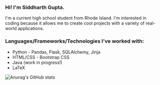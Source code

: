 ### Hi! I'm Siddharth Gupta.

<!--
**Windshield-Viper/windshield-viper** is a ✨ _special_ ✨ repository because its `README.md` (this file) appears on your GitHub profile.

Here are some ideas to get you started:

- 🔭 I’m currently working on ...
- 🌱 I’m currently learning ...
- 👯 I’m looking to collaborate on ...
- 🤔 I’m looking for help with ...
- 💬 Ask me about ...
- 📫 How to reach me: ...
- 😄 Pronouns: ...
- ⚡ Fun fact: ...
-->
 I'm a current high school student from Rhode Island. I'm interested in coding because it allows me to create cool projects with a variety of real-world applications.
 
 ### Languages/Frameworks/Technologies I've worked with:
 - Python - Pandas, Flask, SQLAlchemy, Jinja
 - HTML/CSS - Bootstrap CSS
 - Java (work in progress!)
 - LaTeX

![Anurag's GitHub stats](https://github-readme-stats.vercel.app/api?username=windshield-viper&show_icons=true&theme=calm)
